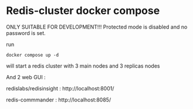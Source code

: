 # Redis-cluster docker compose

ONLY SUITABLE FOR DEVELOPMENT!!!
Protected mode is disabled and no password is set.

run
```shell
docker compose up -d
```

will start a redis cluster with 3 main nodes and 3 replicas nodes


And 2 web GUI  :

redislabs/redisinsight : http://localhost:8001/

redis-commmander : http://localhost:8085/



